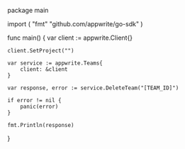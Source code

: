 package main

import (
    "fmt"
    "github.com/appwrite/go-sdk"
)

func main() {
    var client := appwrite.Client{}

    client.SetProject("")

    var service := appwrite.Teams{
        client: &client
    }

    var response, error := service.DeleteTeam("[TEAM_ID]")

    if error != nil {
        panic(error)
    }

    fmt.Println(response)
}
